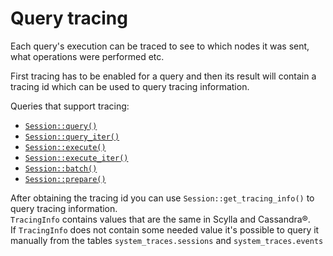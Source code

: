# Query tracing

Each query's execution can be traced to see to which nodes it was sent, what operations were performed etc.

First tracing has to be enabled for a query and then its result will contain a tracing id which can be used to query tracing information.

Queries that support tracing:
* [`Session::query()`](simple-prepared.md)
* [`Session::query_iter()`](paged.md)
* [`Session::execute()`](simple-prepared.md)
* [`Session::execute_iter()`](paged.md)
* [`Session::batch()`](batch.md)
* [`Session::prepare()`](prepare.md)

After obtaining the tracing id you can use `Session::get_tracing_info()` to query tracing information.  
`TracingInfo` contains values that are the same in Scylla and Cassandra®.  
If `TracingInfo` does not contain some needed value it's possible to query it manually from the tables
`system_traces.sessions` and `system_traces.events`
